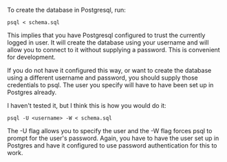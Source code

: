To create the database in Postgresql, run:

```
psql < schema.sql
```

This implies that you have Postgresql configured to trust the currently logged in user.
It will create the database using your username and will allow you to connect to it
without supplying a password. This is convenient for development.

If you do not have it configured this way, or want to create the database using a
different username and password, you should supply those credentials to psql. The user
you specify will have to have been set up in Postgres already.

I haven't tested it, but I think this is how you would do it:

```
psql -U <username> -W < schema.sql
```

The -U flag allows you to specify the user and the -W flag forces psql to prompt for
the user's password. Again, you have to have the user set up in Postgres and have it
configured to use password authentication for this to work.
